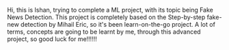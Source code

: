 Hi, this is Ishan, trying to complete a ML project, with its topic being Fake News Detection. This project is completely based on the Step-by-step fake-new detection by Mihail Eric, so it's been learn-on-the-go project. A lot of terms, concepts are going to be learnt by me, through this advanced project, so good luck for me!!!!!!
